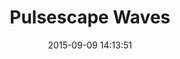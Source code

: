 ---
layout: lab-single.hbs
title: Pulsescape Waves
date: 2015-09-09 14:13:51
description: Pulse as waves
image: https://farm1.staticflickr.com/638/21259652916_942000e045_b.jpg
thumb: https://farm1.staticflickr.com/638/21259652916_942000e045.jpg
tags:
  -
categories:
  -
scripts:
  - Functions
---